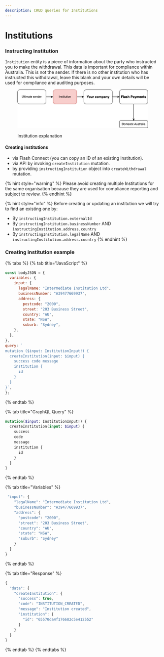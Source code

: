 ```yaml
---
description: CRUD queries for Institutions
---
```


# Institutions

### Instructing Institution

`Institution` entity is a piece of information about the party who instructed you to make the withdrawal. This data is important for compliance within Australia. This is not the sender. If there is no other institution who has instructed this withdrawal, leave this blank and your own details will be used for compliance and auditing purposes.&#x20;

<figure><img src=".gitbook/assets/image (2).png" alt=""><figcaption><p>Institution explanation</p></figcaption></figure>

#### Creating institutions

* via Flash Connect (you can copy an ID of an existing Institution).&#x20;
* via API by invoking `createInstitution` mutation.&#x20;
* by providing `instructingInstitution` object into `createWithdrawal` mutation.&#x20;

{% hint style="warning" %}
Please avoid creating multiple Institutions for the same organisation because they are used for compliance reporting and subject to review.&#x20;
{% endhint %}

{% hint style="info" %}
Before creating or updating an institution we will try to find an existing one by:&#x20;

* By `instructingInstitution.externalId`
* By `instructingInstitution.businessNumber` AND `instructingInstitution.address.country`
* By `instructingInstitution.legalName` AND `instructingInstitution.address.country`
{% endhint %}



### Creating institution example

{% tabs %}
{% tab title="JavaScript" %}
```javascript
const bodyJSON = {
  variables: {
    input: {
      legalName: "Intermediate Institution Ltd",
      businessNumber: "A39477669937",
      address: {
        postcode: "2000",
        street: "203 Business Street",
        country: "AU",
        state: "NSW",
        suburb: "Sydney",
    },
  },
},
query: `
mutation ($input: InstitutionInput!) {
  createInstitution(input: $input) {
    success code message    
    institution {     
      id    
    }  
  }
}`,
};
```
{% endtab %}

{% tab title="GraphQL Query" %}
```graphql
mutation($input: InstitutionInput!) {
  createInstitution(input: $input) {
    success
    code
    message
    institution {
      id
    }
  }
}
```
{% endtab %}

{% tab title="Variables" %}
```javascript
 "input": {
    "legalName": "Intermediate Institution Ltd",
    "businessNumber": "A39477669937",
    "address": {
      "postcode": "2000",
      "street": "203 Business Street",
      "country": "AU",
      "state": "NSW",
      "suburb": "Sydney"
    }
  }
}
```
{% endtab %}

{% tab title="Response" %}
```javascript
{
  "data": {
    "createInstitution": {
      "success": true,
      "code": "INSTITUTION_CREATED",
      "message": "Institution created",
      "institution": {
        "id": "65570da4f176682c5e412552"
      }
    }
  }
}
```
{% endtab %}
{% endtabs %}
